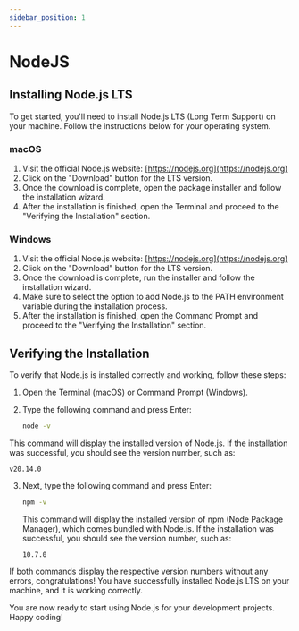 ```yaml
---
sidebar_position: 1
---
```


# NodeJS

## Installing Node.js LTS

To get started, you'll need to install Node.js LTS (Long Term Support) on your machine. Follow the instructions below for your operating system.

### macOS

1. Visit the official Node.js website: [https://nodejs.org](https://nodejs.org)
2. Click on the "Download" button for the LTS version.
3. Once the download is complete, open the package installer and follow the installation wizard.
4. After the installation is finished, open the Terminal and proceed to the "Verifying the Installation" section.

### Windows

1. Visit the official Node.js website: [https://nodejs.org](https://nodejs.org)
2. Click on the "Download" button for the LTS version.
3. Once the download is complete, run the installer and follow the installation wizard.
4. Make sure to select the option to add Node.js to the PATH environment variable during the installation process.
5. After the installation is finished, open the Command Prompt and proceed to the "Verifying the Installation" section.

## Verifying the Installation

To verify that Node.js is installed correctly and working, follow these steps:

1. Open the Terminal (macOS) or Command Prompt (Windows).
2. Type the following command and press Enter:

   ```bash
   node -v
   ```

This command will display the installed version of Node.js. If the installation was successful, you should see the version number, such as:

   ```
   v20.14.0
   ```

3. Next, type the following command and press Enter:

   ```bash
   npm -v
   ```

   This command will display the installed version of npm (Node Package Manager), which comes bundled with Node.js. If the installation was successful, you should see the version number, such as:

   ```
   10.7.0
   ```

If both commands display the respective version numbers without any errors, congratulations! You have successfully installed Node.js LTS on your machine, and it is working correctly.

You are now ready to start using Node.js for your development projects. Happy coding!
